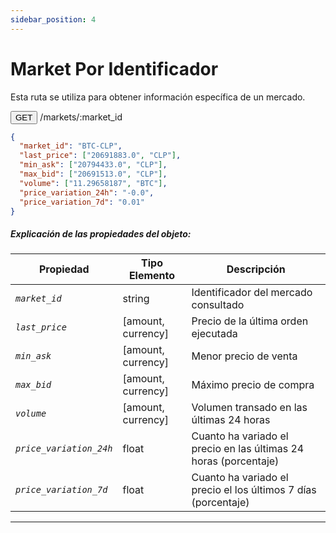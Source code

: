 ```yaml
---
sidebar_position: 4
---
```


# Market Por Identificador

Esta ruta se utiliza para obtener información específica de un mercado.

<button>GET</button> /markets/:market_id

```json
{
  "market_id": "BTC-CLP",
  "last_price": ["20691883.0", "CLP"],
  "min_ask": ["20794433.0", "CLP"],
  "max_bid": ["20691513.0", "CLP"],
  "volume": ["11.29658187", "BTC"],
  "price_variation_24h": "-0.0",
  "price_variation_7d": "0.01"
}
```

##### Explicación de las propiedades del objeto:

| Propiedad                                   | Tipo Elemento      | Descripción                                                      |
| ------------------------------------------- | ------------------ | ---------------------------------------------------------------- |
| <code><var>market_id</var></code>           | string             | Identificador del mercado consultado                             |
| <code><var>last_price</var></code>          | [amount, currency] | Precio de la última orden ejecutada                              |
| <code><var>min_ask</var></code>             | [amount, currency] | Menor precio de venta                                            |
| <code><var>max_bid</var></code>             | [amount, currency] | Máximo precio de compra                                          |
| <code><var>volume</var></code>              | [amount, currency] | Volumen transado en las últimas 24 horas                         |
| <code><var>price_variation_24h</var></code> | float              | Cuanto ha variado el precio en las últimas 24 horas (porcentaje) |
| <code><var>price_variation_7d</var></code>  | float              | Cuanto ha variado el precio el los últimos 7 días (porcentaje)   |

---
